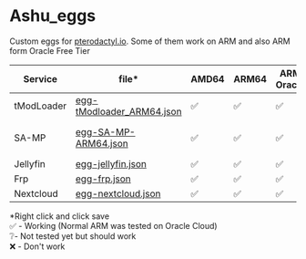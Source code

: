 # Ashu_eggs
Custom eggs for [pterodactyl.io](https://pterodactyl.io). 
Some of them work on ARM and also ARM form Oracle Free Tier

| Service | file* | AMD64 | ARM64 | ARM Oracle | More info |
|--|--|--|--|--|--|
| tModLoader | [egg-tModloader_ARM64.json](https://github.com/Ashu11-A/Ashu_eggs/raw/main/egg-tModloader_ARM64.json) | ✅ | ✅ | ✅ |Rodando nativamente
| SA-MP | [egg-SA-MP-ARM64.json](https://github.com/Ashu11-A/Ashu_eggs/raw/main/egg-SA-MP-ARM64.json) | ✅ | ✅ | ✅ |Emulado no ARM com Box86
| Jellyfin | [egg-jellyfin.json](https://github.com/Ashu11-A/Ashu_eggs/blob/main/egg-jellyfin.json) | ✅ | ✅ | ✅ |
| Frp | [egg-frp.json](https://github.com/Ashu11-A/Ashu_eggs/blob/main/egg-frp.json) | ✅ | ✅ | ✅ |
| Nextcloud | [egg-nextcloud.json](https://github.com/Ashu11-A/Ashu_eggs/blob/main/egg-nextcloud.json) | ✅ | ✅ | ✅ |

*Right click and click save  
✅ - Working (Normal ARM was tested on Oracle Cloud)  
❔- Not tested yet but should work  
❌ - Don't work 

